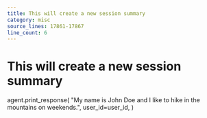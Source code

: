 ```yaml
---
title: This will create a new session summary
category: misc
source_lines: 17861-17867
line_count: 6
---
```


# This will create a new session summary
agent.print_response(
    "My name is John Doe and I like to hike in the mountains on weekends.",
    user_id=user_id,
)

